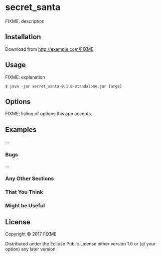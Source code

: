 # secret_santa

FIXME: description

## Installation

Download from http://example.com/FIXME.

## Usage

FIXME: explanation

    $ java -jar secret_santa-0.1.0-standalone.jar [args]

## Options

FIXME: listing of options this app accepts.

## Examples

...

### Bugs

...

### Any Other Sections
### That You Think
### Might be Useful

## License

Copyright © 2017 FIXME

Distributed under the Eclipse Public License either version 1.0 or (at
your option) any later version.
